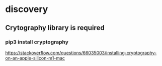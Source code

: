 # discovery
## Crytography library is required 
### pip3 install cryptography
https://stackoverflow.com/questions/66035003/installing-cryptography-on-an-apple-silicon-m1-mac
